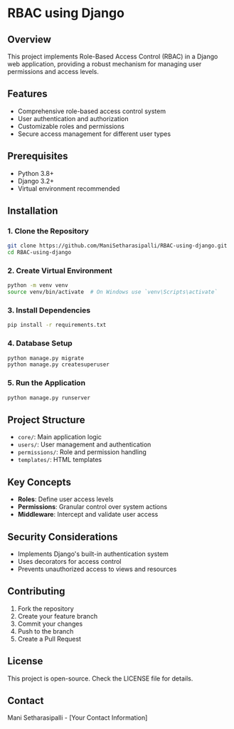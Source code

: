 # RBAC using Django

## Overview
This project implements Role-Based Access Control (RBAC) in a Django web application, providing a robust mechanism for managing user permissions and access levels.

## Features
- Comprehensive role-based access control system
- User authentication and authorization
- Customizable roles and permissions
- Secure access management for different user types

## Prerequisites
- Python 3.8+
- Django 3.2+
- Virtual environment recommended

## Installation

### 1. Clone the Repository
```bash
git clone https://github.com/ManiSetharasipalli/RBAC-using-django.git
cd RBAC-using-django
```

### 2. Create Virtual Environment
```bash
python -m venv venv
source venv/bin/activate  # On Windows use `venv\Scripts\activate`
```

### 3. Install Dependencies
```bash
pip install -r requirements.txt
```

### 4. Database Setup
```bash
python manage.py migrate
python manage.py createsuperuser
```

### 5. Run the Application
```bash
python manage.py runserver
```

## Project Structure
- `core/`: Main application logic
- `users/`: User management and authentication
- `permissions/`: Role and permission handling
- `templates/`: HTML templates

## Key Concepts
- **Roles**: Define user access levels
- **Permissions**: Granular control over system actions
- **Middleware**: Intercept and validate user access

## Security Considerations
- Implements Django's built-in authentication system
- Uses decorators for access control
- Prevents unauthorized access to views and resources

## Contributing
1. Fork the repository
2. Create your feature branch
3. Commit your changes
4. Push to the branch
5. Create a Pull Request

## License
This project is open-source. Check the LICENSE file for details.

## Contact
Mani Setharasipalli - [Your Contact Information]